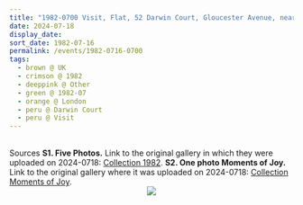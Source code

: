 ```yaml
---
title: "1982-0700 Visit, Flat, 52 Darwin Court, Gloucester Avenue, near Regents Park, London NW1 7BQ, UK"
date: 2024-07-18
display_date: 
sort_date: 1982-07-16
permalink: /events/1982-0716-0700
tags:
  - brown @ UK
  - crimson @ 1982
  - deeppink @ Other
  - green @ 1982-07
  - orange @ London
  - peru @ Darwin Court
  - peru @ Visit  
---
```


<br>

<wave-list>
  <list-title color="DarkSeaGreen" width="40">Sources</list-title>
  <list-item color="BlanchedAlmond"  width="280"><b>S1. Five Photos.</b> Link to the original gallery in which they were uploaded on 2024-0718: <a href="https://eternalmoments.smugmug.com/Collections/Patricia-Proenza-Collection/1982/">Collection 1982</a>.</list-item>
  <list-item color="Lavender"  width="280"><b>S2. One photo Moments of Joy.</b> Link to the original gallery where it was uploaded on 2024-0718: <a href="https://eternalmoments.smugmug.com/Collections/Patricia-Proenza-Collection/Moments-of-Joy">Collection Moments of Joy</a>.</list-item>     
</wave-list>

<div style="text-align: center"><img src="https://pub-bcc3cbe9b1e94ba1ac28915f7a3900fa.r2.dev/1982-0700_Visit_Flat_52_Darwin_Court_Gloucester_Avenue_near_Regents_Park_London_NW1_7BQ_UK_02_(Photo_credit_Patricia_Proenza).jpg" /></div>